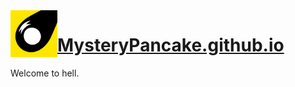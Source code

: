 <img src="icon.png?raw=true" width="75" align="left">

# [MysteryPancake.github.io](https://mysterypancake.github.io)
Welcome to hell.
